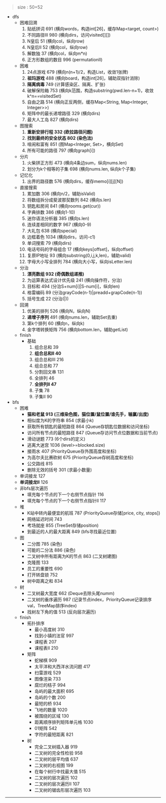 > size : 50+52

* dfs
    - 困难回溯
        1. 贴纸拼词  691  (横向words，构造int[26]，缓存Map<target, count>)
        2. 不同路径III  980  (横向dirs，访问visited[][])
        3. N皇后  51  (横向col，纵向row)
        4. N皇后II  52  (横向col，纵向row)
        5. 解数独  37  (横向col，纵向m*n)
        6. 正方形数组的数目  996  (permutationII)
    - 困难
        1. 24点游戏  679  (横向n(n+1)/2，构造List<double>，收敛1张牌)
        2. **祖玛游戏**  488  (横向board，构造int[26]，辅助双指针消除)
        3. **隔离病毒**  749  (计算感染区、隔离、扩张)
        4. 破解保险箱  753  (横向k范围，构造substring(pwd.len-n+1)，收敛k^n==visitedSet)
        5. 自由之路  514  (横向正反两侧，缓存Map<String, Map<Integer, Integer>>)
        6. 矩阵中的最长递增路径  329  (横向dirs)
        7. 最大人工岛  827  (横向dirs)
    - 图搜索
        1. **重新安排行程  332  (欧拉路径问题)**
        2. **找到最终的安全状态  802  (染色法)**
        3. 喧闹和富有  851  (图Map<Integer, Set<Integer>>，横向Set)
        4. 所有可能的路径  797  (横向graph[i])
    - 分片
        1. 火柴拼正方形  473  (横向4条边sum，纵向nums.len)
        2. 划分为k个相等的子集  698  (横向nums.len, 纵向k个子集)
    - 记忆化
        1. 出界的路径数  576  (横向dirs，缓存memo[i][j][N])
    - 直接搜索
        1. 累加数  306  (横向n/2，辅助isValid)
        2. 将数组拆分成斐波那契数列  842  (横向s.len)
        3. 钥匙和房间  841  (横向rooms.get(cur))
        4. 字典排数  386  (横向1-10)
        5. 迷你语法分析器  385  (横向s.len)
        6. 连续差相同的数字  967  (横向0-9)
        7. 大礼包  638  (横向special)
        8. 边框着色  1034  (横向dirs，访问-c1)
        9. 单词搜索  79  (横向dirs)
        10. 电话号码的字母组合  17  (横向keys[offset]，纵向offset)
        11. 复原IP地址  93  (横向substring(0,i,j,k,len)，辅助valid)
        12. 字母大小写全排列  784  (横向大小写，纵向isLetter.len)
    - 分治
        1. **漂亮数组  932  (奇偶数组递推)**
        2. 为运算表达式设计优先级  241  (横向操作符，分治)
        3. 目标和  494  (分治S+num[i]|S-num[i]，纵向len)
        4. 格雷编码  89  (分治grayCode(n-1)|preadd+grapCode(n-1))
        5. 括号生成  22  (分治(|))
    - 回溯
        1. 优美的排列  526  (横向N，纵向N)
        2. **递增子序列**  491  (横向nums.len，辅助Set<Integer>去重)
        3. 第k个排列  60  (横向n，纵向k)
        4. 金字塔转换矩阵  756  (横向bottom.len，辅助getList)
    - finish
        - 基础
            1. 组合总和  39
            2. **组合总和II  40**
            3. 组合总和III  216
            4. 组合总和  77
            5. 分割回文串  131
            6. 全排列  46
            7. **全排列II  47**
            8. 子集  78
            9. 子集II  90
* bfs
    - 困难
        + **猫和老鼠  913  (三维染色图，猫位置/鼠位置/谁先手，输赢/出度)**
        + 相似度为K的字符串  854  (求最小k)
        + 获取所有钥匙的最短路径  864  (Queue存钥匙位数据和访问坐标)
        + 访问所有节点的最短路径  847  (Queue存访问节点位数据和当前节点)
        + 滑动谜题  773  (6个dirs的定义)
        + 逃离大迷宫  1036  (level>=blocked.size)
        + 接雨水  407  (PriorityQueue存外围高度和坐标)
        + 为高尔夫比赛砍树  675  (PriorityQueue存树高度和坐标)
        + 公交路线  815
        + 删除无效的括号  301  (求最小数量)
    - 单词接龙  127
    - **单词接龙II**  126
    - 非bfs层次遍历
        + 填充每个节点的下一个右侧节点指针  116
        + 填充每个节点的下一个右侧节点指针II  117
    - 堆
        + K站中转内最便宜的航班  787  (PriorityQueue存储[price, city, stops])
        + 网络延迟时间  743
        + 考场就座  855  (TreeSet存储position)
        + 到最近的人的最大距离  849  (bfs寻找最近位置)
    - 图
        + 二分图  785 (染色)
        + 可能的二分法  886 (染色)
        + 二叉树中所有距离为K的节点  863  (二叉树建图)
        + 克隆图  133
        + 员工的重要性  690
        + 打开转盘锁  752
        + 树中距离之和  834
    - 树
        + 二叉树最大宽度  662  (Deque去除头尾numm)
        + 二叉树的垂序遍历  987  (记录节点index，PriorityQueue记录排序val，TreeMap排序index)
        + 找树左下角的值  513  (反向层次遍历)
    - finish
        + 拓扑排序
            * 最小高度树  310
            * 找到小镇的法官  997
            * 课程表  207
            * 课程表II  210
        + 矩阵
            * 蛇梯棋  909
            * 太平洋和大西洋水流问题  417
            * 扫雷游戏  529
            * 图像渲染  733
            * 腐烂的桔子  994
            * 岛屿的最大面积  695
            * 岛屿的个数  200
            * 最短的桥  934
            * 飞地的数量  1020
            * 被围绕的区域  130
            * 距离顺序排列矩阵单元格  1030
            * 01矩阵  542
            * 字符的最短距离  821
        + 树
            * 完全二叉树插入器  919
            * 二叉树的完全性检验  958
            * 二叉树的层平均值  637
            * 二叉树的右视图  199
            * 在每个树行中找最大值  515
            * 二叉树的层次遍历  102
            * 二叉树的层次遍历II  107
            * 二叉树的锯齿形层次遍历  103



---



